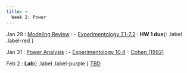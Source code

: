 ```yaml
---
title: >
  Week 2: Power
---
```


Jan 29 
: [Modeling Review](https://socialinteractionlab.github.io/psych710-notes/simulation-2.html)
  : - [Experimentology 7.1-7.2](https://experimentology.io/007-models.html#regression-models)
: **HW 1 due**{: .label .label-red }

Jan 31
: [Power Analysis](#)
  : - [Experimentology 10.4](https://experimentology.io/010-sampling.html#sample-size-planning)
    - [Cohen (1992)](https://www2.psych.ubc.ca/~schaller/528Readings/Cohen1992.pdf)

Feb 2
: **Lab**{: .label .label-purple } [TBD](#)
